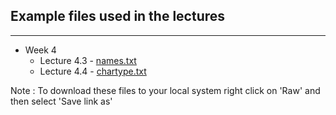 ## Example files used in the lectures
___

* Week 4
  - Lecture 4.3 - [names.txt](names.txt) 
  - Lecture 4.4 - [chartype.txt](chartype.txt)


Note : To download these files to your local system right click on 'Raw' and then select 'Save link as'
